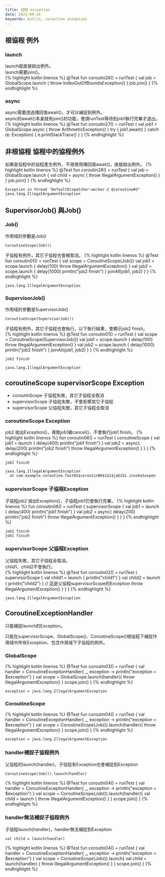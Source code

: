 ```yaml
---
title: 協程 exception
date: 2025-09-24
keywords: kotlin, coroutine exception
---
```

## 根協程 例外
### launch
launch就直接拋出例外。<br>
launch需要join()。<br>
{% highlight kotlin linenos %}
  @Test
  fun coroutin26() = runTest {
    val job = GlobalScope.launch {
      throw IndexOutOfBoundsException()
    }
    job.join()
  }
{% endhighlight %}
### async
async需要透過傳回值await()，才可以補捉到例外。<br>
async的await()本身就有join()的功能，會請runTest等待到job1執行完畢才退出。<br>
{% highlight kotlin linenos %}
@Test
fun coroutin27() = runTest {
  val job1 = GlobalScope.async {
    throw ArithmeticException()
  }
  try {
    job1.await()
  } catch (e: Exception) {
    e.printStackTrace()
  }
}
{% endhighlight %}

## 非根協程 協程中的協程例外
如果是協程中的協程產生例外，不用使用傳回值await()，直接拋出例外。
{% highlight kotlin linenos %}
  @Test
  fun coroutin28() = runTest {
    val job = GlobalScope.launch {
      val child = async {
        throw IllegalArgumentException()
      }
    }
    job.join()
  }
{% endhighlight %}
```
Exception in thread "DefaultDispatcher-worker-2 @coroutine#3" java.lang.IllegalArgumentException
```

## SupervisorJob() 與Job()
### Job()
作用域的參數是Job()
```
CoroutineScope(Job())
```
子協程有例外，其它子協程也會被取消。
{% highlight kotlin linenos %}
  @Test
  fun coroutin01() = runTest {
    val scope = CoroutineScope(Job())
    val job1 = scope.launch {
      delay(100)
      throw IllegalArgumentException()
    }
    val job2 = scope.launch {
      delay(1000)
      println("job2 finish")
    }
    joinAll(job1, job2)
  }
}
{% endhighlight %}
```
java.lang.IllegalArgumentException
```

### SupervisorJob()
作用域的參數是SupervisorJob()<br>
```
CoroutineScope(SupervisorJob())
```
子協程有例外，其它子協程也會執行，以下執行結果，會顯示job2 finish。<br>
{% highlight kotlin linenos %}
  @Test
  fun coroutin01() = runTest {
    val scope = CoroutineScope(SupervisorJob())
    val job1 = scope.launch {
      delay(100)
      throw IllegalArgumentException()
    }
    val job2 = scope.launch {
      delay(1000)
      println("job2 finish")
    }
    joinAll(job1, job2)
  }
}
{% endhighlight %}
```
job2 finish

java.lang.IllegalArgumentException
```


## coroutineScope supervisorScope Exception
- coroutinScope 子協程失敗，其它子協程全取消
- supervisorScope 子協程失敗，不會影嚮其它子協程
- supervisorScope 父協程失敗，其它子協程全取消

### coroutineScope Exception
job2 拋出Exception()，導致job1被cancel()，不會執行job1 finish。
{% highlight kotlin linenos %}
  fun coroutin06() = runTest {
    coroutineScope {
      val job1 = launch {
        delay(400)
        println("job1 finish")
      }
      val job2 = async{
        delay(200)
        println("job2 finish")
        throw IllegalArgumentException()
      }
    }
  }
{% endhighlight %}
```
job2 finish

java.lang.IllegalArgumentException
  at com.example.coroutine.Test01$coroutin06$1$1$job2$1.invokeSuspen
```
### supervisorScope 子協程Exception
子協程job2 拋出Exception()，子協程job1仍會執行完畢。
{% highlight kotlin linenos %}
  fun coroutin06() = runTest {
    supervisorScope {
      val job1 = launch {
        delay(400)
        println("job1 finish")
      }
      val job2 = async{
        delay(200)
        println("job2 finish")
        throw IllegalArgumentException()
      }
    }
  }
{% endhighlight %}
```
job2 finish
job1 finish
```

### supervisorScope 父協程Exception
父協程失敗，其它子協程全取消。<br>
child1、child2不會執行。<br>
{% highlight kotlin linenos %}
  @Test
  fun coroutin02() = runTest {
    supervisorScope {
      val child1 = launch {
        println("child1")
      }
      val child2 = launch {
        println("child2")
      }
      // 這是父協程supervisorScope的Exception
      throw IllegalArgumentException()
    }
  }
}
{% endhighlight %}
```
java.lang.IllegalArgumentException
```

## CoroutineExceptionHandler
只能補捉launch的Exception。<br>

只能在supervisorScope、GlobalScope()、CoroutineScope()根協程下補捉作用域中所有Exception、包含作用域下子協程的例外。<br>

### GlobalScope
{% highlight kotlin linenos %}
@Test
fun coroutin03() = runTest {
  val handler = CoroutineExceptionHandler{ _, exception ->
    println("exception = $exception")
  }
  val scope = GlobalScope.launch(handler){
    throw IllegalArgumentException()
  }
  scope.join()
}
{% endhighlight %}
```
exception = java.lang.IllegalArgumentException
```

### CoroutineScope
{% highlight kotlin linenos %}
@Test
fun coroutin04() = runTest {
  val handler = CoroutineExceptionHandler{ _, exception ->
    println("exception = $exception")
  }
  val scope = CoroutineScope(Job()).launch(handler){
    throw IllegalArgumentException()
  }
  scope.join()
}
{% endhighlight %}
```
exception = java.lang.IllegalArgumentException
```

### handler補捉子協程例外
父協程的launch(handler)，子協程有Exception也會補捉到Exception
```
CoroutineScope(Job()).launch(handler)
```
{% highlight kotlin linenos %}
@Test
fun coroutin04() = runTest {
  val handler = CoroutineExceptionHandler{ _, exception ->
    println("exception = $exception")
  }
  val scope = CoroutineScope(Job()).launch(handler){
    val child = launch {
      throw IllegalArgumentException()
    }
  }
  scope.join()
}
{% endhighlight %}

### handler無法補捉子協程例外
子協程launch(handler)，handler無法補捉到Exception
```
val child = launch(handler) 
```
{% highlight kotlin linenos %}
@Test
fun coroutin04() = runTest {
  val handler = CoroutineExceptionHandler{ _, exception ->
    println("exception = $exception")
  }
  val scope = CoroutineScope(Job()).launch{
    val child = launch(handler) {
      throw IllegalArgumentException()
    }
  }
  scope.join()
}
{% endhighlight %}